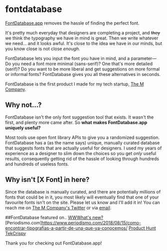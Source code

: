 # fontdatabase
[FontDatabase.app](https://fontdatabase.app) removes the hassle of finding the perfect font.


It's pretty much everyday that designers are completing a project, and ~~they~~ we think the typography we have in mind is great. Then we write whatever we need... and it looks awful. It's close to the idea we have in our minds, but you know close is not close *enough*.


FontDatabase lets you input the font you have in mind, and a parameter— Do you need a font more minimal (sans-serif)? One that's more detailed (serif)? Do you want to be more liberal and get suggestions on more formal or informal fonts? FontDatabase gives you all these alternatives in seconds.


FontDatabase is the first product I made for my tech startup, [The M Company](https://TheMComp.com).

## Why not...?
FontDatabase isn't the only font suggestion tool that exists. It wasn't the first, and plenty more came after. So **what makes FontDatabase.app uniquely useful?**

Most tools use open font library APIs to give you a randomized suggestion. FontDatabase has a (as the name says) unique, manually curated database that suggests fonts that are actually useful for designers. I used my years of experience as a designer to slim down the choices so you get *only* useful results, consequently getting rid of the hassle of looking through hundreds and hundreds of useless fonts. 


## Why isn't [X Font] in here?
Since the database is manually curated, and there are potentially millions of fonts that could be in it, you most likely will eventually find that one of your favourite fonts isn't on the site. Please let us know and I'll add it in! You can reach me on [The M Company's Twitter](https://www.twitter.com/TheMComp) or via [email](mailto:contactthemcompany@gmail.com).

##FontDatabase featured on..
[WWWhat's new?](https://wwwhatsnew.com/2018/07/15/fontdatabase-una-web-para-encontrar-fuentes-partiendo-de-una-fuente-concreta/)
[Periodismo.com]https://www.periodismo.com/2018/08/15/como-encontrar-tipografias-a-partir-de-una-que-ya-conocemos/
[Product Hunt](https://www.producthunt.com/posts/fontdatabase)
[TekCrispy](https://www.tekcrispy.com/2018/07/16/fontdatabase/)

Thank you for checking out FontDatabase.app!
